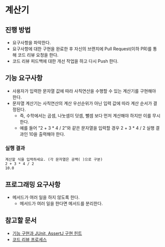 # 계산기
## 진행 방법
* 요구사항을 파악한다.
* 요구사항에 대한 구현을 완료한 후 자신의 브랜치에 Pull Request(이하 PR)를 통해 코드 리뷰 요청을 한다.
* 코드 리뷰 피드백에 대한 개선 작업을 하고 다시 Push 한다.

## 기능 요구사항
* 사용자가 입력한 문자열 값에 따라 사칙연산을 수행할 수 있는 계산기를 구현해야 한다.
* 문자열 계산기는 사칙연산의 계산 우선순위가 아닌 입력 값에 따라 계산 순서가 결정된다.
  * 즉, 수학에서는 곱셈, 나눗셈이 덧셈, 뺄셈 보다 먼저 계산해야 하지만 이를 무시한다.
  * 예를 들어 "2 + 3 * 4 / 2"와 같은 문자열을 입력할 경우 2 + 3 * 4 / 2 실행 결과인 10을 출력해야 한다.

### 실행 결과
```
계산할 식을 입력하세요. (각 문자열은 공백( )으로 구분)
2 + 3 * 4 / 2
10.0
```

## 프로그래밍 요구사항
* 메서드가 여러 일을 하지 않도록 한다.
  * 메서드가 여러 일을 한다면 메서드를 분리한다.

## 참고할 문서
* [기능 구현과 JUnit, AssertJ 구현 힌트](./Hints.md)
* [코드 리뷰 프로세스](./CodeReviewProcess.md)